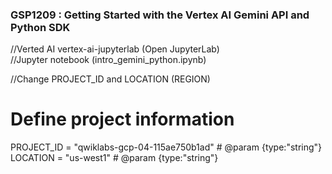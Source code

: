 ### GSP1209 :  Getting Started with the Vertex AI Gemini API and Python SDK 

//Verted AI 
vertex-ai-jupyterlab (Open JupyterLab)  
//Jupyter notebook (intro_gemini_python.ipynb)  

//Change PROJECT_ID and LOCATION (REGION)

# Define project information  
PROJECT_ID = "qwiklabs-gcp-04-115ae750b1ad"  # @param {type:"string"}  
LOCATION = "us-west1"  # @param {type:"string"}  
